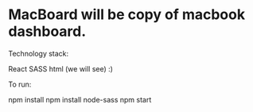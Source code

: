 # MacBoard will be copy of macbook dashboard.

Technology stack:

React
SASS
html
(we will see) :)

To run:

npm install
npm install node-sass
npm start
